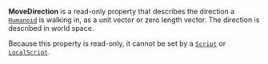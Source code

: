 **MoveDirection** is a read-only property that describes the direction a
[`Humanoid`](https://create.roblox.com/docs/reference/engine/classes/Humanoid) is walking in, as a unit vector or zero length vector.
The direction is described in world space.

Because this property is read-only, it cannot be set by a [`Script`](https://create.roblox.com/docs/reference/engine/classes/Script)
or [`LocalScript`](https://create.roblox.com/docs/reference/engine/classes/LocalScript).